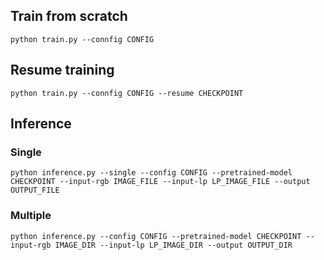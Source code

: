 ## Train from scratch
```Shell
python train.py --connfig CONFIG
```

## Resume training
```Shell
python train.py --connfig CONFIG --resume CHECKPOINT
```

## Inference
### Single
```Shell
python inference.py --single --config CONFIG --pretrained-model CHECKPOINT --input-rgb IMAGE_FILE --input-lp LP_IMAGE_FILE --output OUTPUT_FILE
```

### Multiple
```Shell
python inference.py --config CONFIG --pretrained-model CHECKPOINT --input-rgb IMAGE_DIR --input-lp LP_IMAGE_DIR --output OUTPUT_DIR
```
